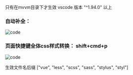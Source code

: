  只有在mvvm目录下才生效
 vscode 版本 "^1.94.0" 以上

 ### 自动补全：
 ![code](https://cdn.jsdelivr.net/gh/woshidashuaibi-lsj/resources@0.0.2/4c0bca91eb99396717bb96f4a69e5655.gif)
 


 ### 页面快捷键全体css样式转换： shift+cmd+p 
 ![code](https://cdn.jsdelivr.net/gh/woshidashuaibi-lsj/resources@0.0.2/7fd51fc832a085b95024cebc158cf4d9.gif)

 生效文件名后缀  ["vue", "less", "scss", "sass", "stylus", "styl"]
 